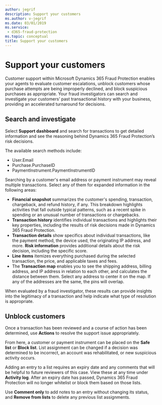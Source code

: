```yaml
---
author: jegrif
description: Support your customers
ms.author: v-jegrif
ms.date: 03/01/2019
ms.service:
 - d365-fraud-protection
ms.topic: conceptual
title: Support your customers
---
```



# Support your customers

Customer support within Microsoft Dynamics 365 Fraud Protection enables your agents to evaluate customer escalations, unblock customers whose purchase attempts are being improperly declined, and block suspicious purchases as appropriate. Your fraud investigators can search and investigate your customers’ past transactional history with your business, providing an accelerated turnaround for decisions. 

## Search and investigate

Select **Support dashboard** and search for transactions to get detailed information and see the reasoning behind Dynamics 365 Fraud Protection’s risk decisions.

The available search methods include:

- User.Email 
- Purchase.PurchaseID 
- PaymentInstrument.PaymentInstrumentID

Searching by a customer's email address or payment instrument may reveal multiple transactions. Select any of them for expanded information in the following areas:

- **Financial snapshot** summarizes the customer's spending, transaction, chargeback, and refund history, if any. This breakdown highlights activities that fall outside typical patterns, such as a recent spike in spending or an unusual number of transactions or chargebacks. 
- **Transaction history** identifies individual transactions and highlights their key properties, including the results of risk decisions made in Dynamics 365 Fraud Protection. 
- **Transaction details** show specifics about individual transactions, like the payment method, the device used, the originating IP address, and more. **Risk information** provides additional details about the risk decision, including the specific score. 
- **Line items** itemizes everything purchased during the selected transaction, the price, and applicable taxes and fees. 
- The **Transaction map** enables you to see the shipping address, billing address, and IP address in relation to each other, and calculates the distance between them. Select any address to center it on the map. If any of the addresses are the same, the pins will overlap.

When evaluated by a fraud investigator, these results can provide insights into the legitimacy of a transaction and help indicate what type of resolution is appropriate.

## Unblock customers

Once a transaction has been reviewed and a course of action has been determined, use **Actions** to resolve the support issue appropriately.

From here, a customer or payment instrument can be placed on the **Safe list** or **Block list**. List assignment can be changed if a decision was determined to be incorrect, an account was rehabilitated, or new suspicious activity occurs.

Adding an entry to a list requires an expiry date and any comments that will be helpful to future reviewers of this case. View these at any time under **Activity log**. After an expiry date has passed, Dynamics 365 Fraud Protection will no longer whitelist or block them based on those lists.

Use **Comment only** to add notes to an entry without changing its status, and **Remove from lists** to delete any previous list assignments. 
